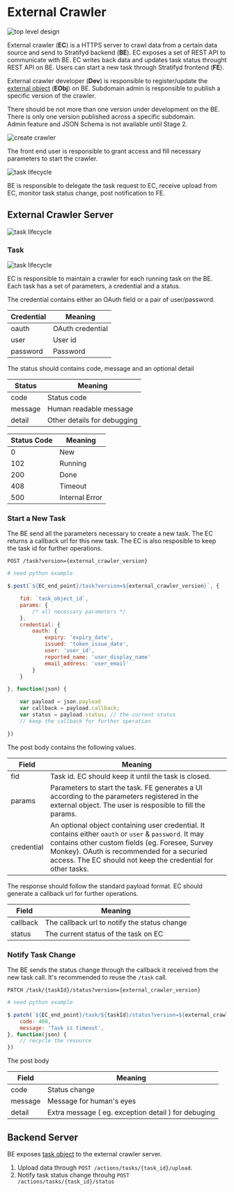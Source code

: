 # External Crawler

![top level design](diagrams/topLevelDesign.svg)

External crawler (<b>EC</b>) is a HTTPS server to crawl data from a certain data source and send to Stratifyd backend (<b>BE</b>).
EC exposes a set of REST API to communicate with BE.
EC writes back data and updates task status throught REST API on BE.
Users can start a new task through Stratifyd frontend (<b>FE</b>).

External crawler developer (<b>Dev</b>) is responsible to register/update the [external object](#external-object) (<b>EObj</b>) on BE.
Subdomain admin is responsible to publish a specific version of the crawler.

<aside class="notice">
There should be not more than one version under development on the BE.
There is only one version published across a specific subdomain.
</aside>

<aside class='warning'>
Admin feature and JSON Schema is not available until Stage 2.
</aside>

![create crawler](diagrams/createCrawler.svg)

The front end user is responsible to grant access and fill necessary parameters to start the crawler.

![task lifecycle](diagrams/taskLifecycle.svg)

BE is responsible to delegate the task request to EC, receive upload from EC, monitor task status change, post notification to FE.

## External Crawler Server

![task lifecycle](diagrams/externalCrawlerServer.svg)


### Task

![task lifecycle](diagrams/externalCrawlerTask.svg)

EC is responsible to maintain a crawler for each running task on the BE.
Each task has a set of parameters, a credential and a status.

The credential contains either an OAuth field or a pair of user/password.

Credential | Meaning
---------- | -------
oauth | OAuth credential
user | User id
password | Password

The status should contains code, message and an optional detail

Status | Meaning
------ | ------
code | Status code
message | Human readable message
detail | Other details for debugging

Status Code | Meaning
----------- | --------
0   | New
102 | Running
200 | Done
408 | Timeout
500 | Internal Error


### Start a New Task

The BE send all the parameters necessary to create a new task. The EC returns a callback url for this new task.  The EC is also resposible to keep the task id for further operations.

`POST /task?version={external_crawler_version}`

```python
# need python example
```

```javascript
$.post(`${EC_end_point}/task?version=${external_crawler_version}`, {

	fid: `task_object_id`,
	params: {
		/* all necessary parameters */
	},
	credential: {
		oauth: {
			expiry: 'expiry_date', 
			issued: 'token_issue_date', 
			user: 'user_id', 
			reported_name: 'user_display_name'
			email_address: 'user_email'
		}
	}

}, function(json) {

	var payload = json.payload
	var callback = payload.callback;
	var status = payload.status; // the current status
	// keep the callback for further operation

})
```

The post body contains the following values.

Field | Meaning
---------- | -------
fid | Task id. EC should keep it until the task is closed. 
params | Parameters to start the task. FE generates a UI according to the parameters registered in the external object. The user is resposible to fill the params.
credential | An optional object containing user credential. It contains either `oauth` or `user` & `password`. It may contains other custom fields (eg. Foresee, Survey Monkey). OAuth is recommended for a securied access.  The EC should not keep the credential for other tasks.

The response should follow the standard payload format. EC should generate a callback url for further operations.

Field | Meaning
--------|-------
callback | The callback url to notify the status change
status | The current status of the task on EC


### Notify Task Change

The BE sends the status change through the callback it received from the new task call.
It's recommended to reuse the `/task` call.

`PATCH /task/{taskId}/status?version={external_crawler_version}`

```python
# need python example
```

```javascript
$.patch(`${EC_end_point}/task/${taskId}/status?version=${external_crawler_version}`, {
	code: 408,
	message: 'Task is timeout',
}, function(json) {
	// recycle the resource
})
```

The post body

Field | Meaning
---------- | -------
code | Status change
message | Message for human's eyes
detail | Extra message ( eg. exception detail ) for debuging



## Backend Server

BE exposes [task object](#task-object) to the external crawler server.

1. Upload data through `POST /actions/tasks/{task_id}/upload`.
2. Notify task status change throuhg `POST /actions/tasks/{task_id}/status`


